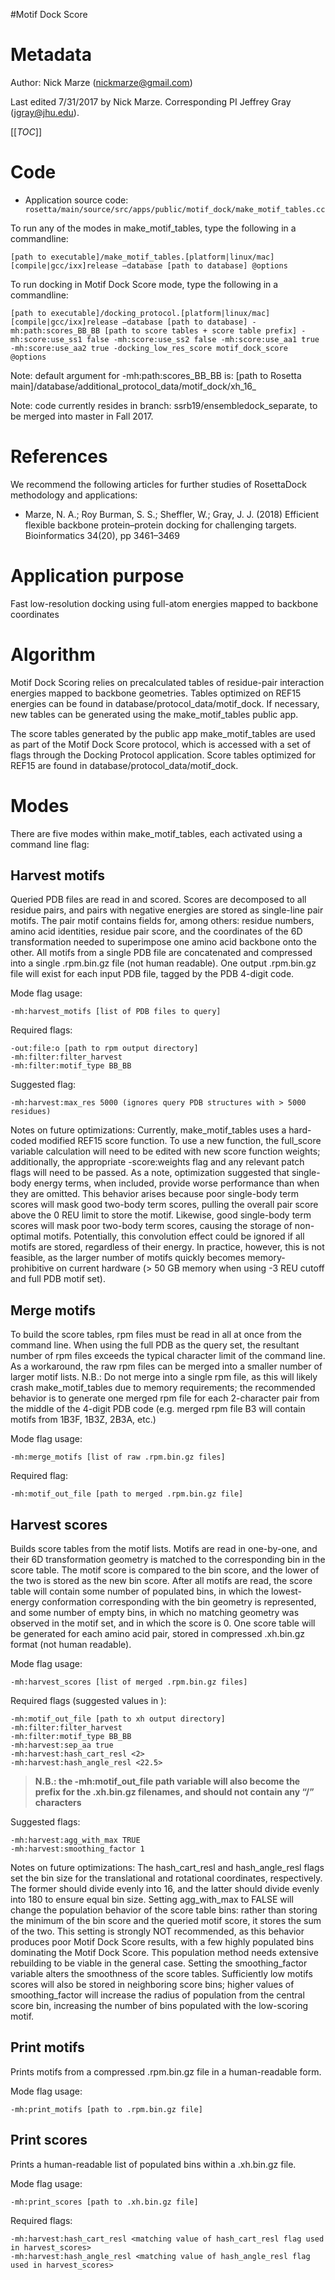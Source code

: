 #Motif Dock Score

Metadata
========

Author: Nick Marze (nickmarze@gmail.com)

Last edited 7/31/2017 by Nick Marze. Corresponding PI Jeffrey Gray (jgray@jhu.edu).

[[_TOC_]]

Code
====

-   Application source code: `        rosetta/main/source/src/apps/public/motif_dock/make_motif_tables.cc       `

To run any of the modes in make_motif_tables, type the following in a commandline:

```
[path to executable]/make_motif_tables.[platform|linux/mac][compile|gcc/ixx]release –database [path to database] @options
```

To run docking in Motif Dock Score mode, type the following in a commandline:

```
[path to executable]/docking_protocol.[platform|linux/mac][compile|gcc/ixx]release –database [path to database] -mh:path:scores_BB_BB [path to score tables + score table prefix] -mh:score:use_ss1 false -mh:score:use_ss2 false -mh:score:use_aa1 true -mh:score:use_aa2 true -docking_low_res_score motif_dock_score @options
```

Note: default argument for -mh:path:scores_BB_BB is: [path to Rosetta main]/database/additional_protocol_data/motif_dock/xh_16_

Note: code currently resides in branch: ssrb19/ensembledock_separate, to be merged into master in Fall 2017.

References
==========

We recommend the following articles for further studies of RosettaDock methodology and applications:

-   Marze, N. A.; Roy Burman, S. S.; Sheffler, W.; Gray, J. J. (2018) Efficient flexible backbone protein–protein docking for challenging targets. Bioinformatics 34(20), pp 3461–3469

Application purpose
===========================================

Fast low-resolution docking using full-atom energies mapped to backbone coordinates

Algorithm
=========

Motif Dock Scoring relies on precalculated tables of residue-pair interaction energies mapped to backbone geometries. Tables optimized on REF15 energies can be found in database/protocol_data/motif_dock. If necessary, new tables can be generated using the make_motif_tables public app.

The score tables generated by the public app make_motif_tables are used as part of the Motif Dock Score protocol, which is accessed with a set of flags through the Docking Protocol application. Score tables optimized for REF15 are found in database/protocol_data/motif_dock.

Modes
=====

There are five modes within make_motif_tables, each activated using a command line flag:

Harvest motifs
--------------

Queried PDB files are read in and scored. Scores are decomposed to all residue pairs, and pairs with negative energies are stored as single-line pair motifs. The pair motif contains fields for, among others: residue numbers, amino acid identities, residue pair score, and the coordinates of the 6D transformation needed to superimpose one amino acid backbone onto the other. All motifs from a single PDB file are concatenated and compressed into a single .rpm.bin.gz file (not human readable). One output .rpm.bin.gz file will exist for each input PDB file, tagged by the PDB 4-digit code.

Mode flag usage:
```
-mh:harvest_motifs [list of PDB files to query]
```

Required flags:
```
-out:file:o [path to rpm output directory]
-mh:filter:filter_harvest
-mh:filter:motif_type BB_BB
```

Suggested flag:
```
-mh:harvest:max_res 5000 (ignores query PDB structures with > 5000 residues)
```

Notes on future optimizations:
Currently, make_motif_tables uses a hard-coded modified REF15 score function. To use a new function, the full_score variable calculation will need to be edited with new score function weights; additionally, the appropriate -score:weights flag and any relevant patch flags will need to be passed. As a note, optimization suggested that single-body energy terms, when included, provide worse performance than when they are omitted. This behavior arises because poor single-body term scores will mask good two-body term scores, pulling the overall pair score above the 0 REU limit to store the motif. Likewise, good single-body term scores will mask poor two-body term scores, causing the storage of non-optimal motifs. Potentially, this convolution effect could be ignored if all motifs are stored, regardless of their energy. In practice, however, this is not feasible, as the larger number of motifs quickly becomes memory-prohibitive on current hardware (> 50 GB memory when using -3 REU cutoff and full PDB motif set).

Merge motifs
------------

To build the score tables, rpm files must be read in all at once from the command line. When using the full PDB as the query set, the resultant number of rpm files exceeds the typical character limit of the command line. As a workaround, the raw rpm files can be merged into a smaller number of larger motif lists. N.B.: Do not merge into a single rpm file, as this will likely crash make_motif_tables due to memory requirements; the recommended behavior is to generate one merged rpm file for each 2-character pair from the middle of the 4-digit PDB code (e.g. merged rpm file B3 will contain motifs from 1B3F, 1B3Z, 2B3A, etc.)

Mode flag usage:
```
-mh:merge_motifs [list of raw .rpm.bin.gz files]
```

Required flag:
```
-mh:motif_out_file [path to merged .rpm.bin.gz file]
```

Harvest scores
--------------

Builds score tables from the motif lists. Motifs are read in one-by-one, and their 6D transformation geometry is matched to the corresponding bin in the score table. The motif score is compared to the bin score, and the lower of the two is stored as the new bin score. After all motifs are read, the score table will contain some number of populated bins, in which the lowest-energy conformation corresponding with the bin geometry is represented, and some number of empty bins, in which no matching geometry was observed in the motif set, and in which the score is 0. One score table will be generated for each amino acid pair, stored in compressed .xh.bin.gz format (not human readable).

Mode flag usage:
```
-mh:harvest_scores [list of merged .rpm.bin.gz files]
```

Required flags (suggested values in <triangle brackets>):
```
-mh:motif_out_file [path to xh output directory]
-mh:filter:filter_harvest
-mh:filter:motif_type BB_BB
-mh:harvest:sep_aa true
-mh:harvest:hash_cart_resl <2>
-mh:harvest:hash_angle_resl <22.5>
```

>**N.B.: the -mh:motif_out_file path variable will also become the prefix for the .xh.bin.gz filenames, and should not contain any “/” characters**

Suggested flags:
```
-mh:harvest:agg_with_max TRUE
-mh:harvest:smoothing_factor 1
```

Notes on future optimizations:
The hash_cart_resl and hash_angle_resl flags set the bin size for the translational and rotational coordinates, respectively. The former should divide evenly into 16, and the latter should divide evenly into 180 to ensure equal bin size. Setting agg_with_max to FALSE will change the population behavior of the score table bins: rather than storing the minimum of the bin score and the queried motif score, it stores the sum of the two. This setting is strongly NOT recommended, as this behavior produces poor Motif Dock Score results, with a few highly populated bins dominating the Motif Dock Score. This population method needs extensive rebuilding to be viable in the general case. Setting the smoothing_factor variable alters the smoothness of the score tables. Sufficiently low motifs scores will also be stored in neighboring score bins; higher values of smoothing_factor will increase the radius of population from the central score bin, increasing the number of bins populated with the low-scoring motif.

Print motifs
------------

Prints motifs from a compressed .rpm.bin.gz file in a human-readable form.

Mode flag usage:
```
-mh:print_motifs [path to .rpm.bin.gz file]
```

Print scores
------------

Prints a human-readable list of populated bins within a .xh.bin.gz file.

Mode flag usage:
```
-mh:print_scores [path to .xh.bin.gz file]
```

Required flags:
```
-mh:harvest:hash_cart_resl <matching value of hash_cart_resl flag used in harvest_scores>
-mh:harvest:hash_angle_resl <matching value of hash_angle_resl flag used in harvest_scores>
```